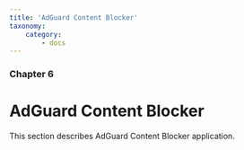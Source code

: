 ```yaml
---
title: 'AdGuard Content Blocker'
taxonomy:
    category:
        - docs
---
```


### Chapter 6

# AdGuard Content Blocker

This section describes AdGuard Content Blocker application.